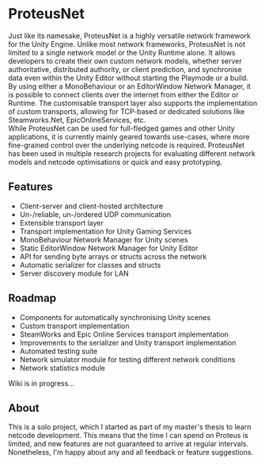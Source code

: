 # ProteusNet

Just like its namesake, ProteusNet is a highly versatile network framework for the Unity Engine. Unlike most network frameworks, ProteusNet is not limited to a single network model or the Unity Runtime alone. It allows developers to create their own custom network models, whether server authoritative, distributed authority, or client prediction, and synchronise data even within the Unity Editor without starting the Playmode or a build. By using either a MonoBehaviour or an EditorWindow Network Manager, it is possible to connect clients over the internet from either the Editor or Runtime. The customisable transport layer also supports the implementation of custom transports, allowing for TCP-based or dedicated solutions like Steamworks.Net, EpicOnlineServices, etc. </br>
While ProteusNet can be used for full-fledged games and other Unity applications, it is currently mainly geared towards use-cases, where more fine-grained control over the underlying netcode is required. ProteusNet has been used in multiple research projects for evaluating different network models and netcode optimisations or quick and easy prototyping.

## Features

- Client-server and client-hosted architecture
- Un-/reliable, un-/ordered UDP communication
- Extensible transport layer
- Transport implementation for Unity Gaming Services
- MonoBehaviour Network Manager for Unity scenes
- Static EditorWindow Network Manager for Unity Editor
- API for sending byte arrays or structs across the network
- Automatic serializer for classes and structs
- Server discovery module for LAN

## Roadmap

- Components for automatically synchronising Unity scenes
- Custom transport implementation
- SteamWorks and Epic Online Services transport implementation
- Improvements to the serializer and Unity transport implementation
- Automated testing suite
- Network simulator module for testing different network conditions
- Network statistics module

Wiki is in progress...

## About

This is a solo project, which I started as part of my master's thesis to learn netcode development. This means that the time I can spend on Proteus is limited, and new features are not guaranteed to arrive at regular intervals. Nonetheless, I'm happy about any and all feedback or feature suggestions.
